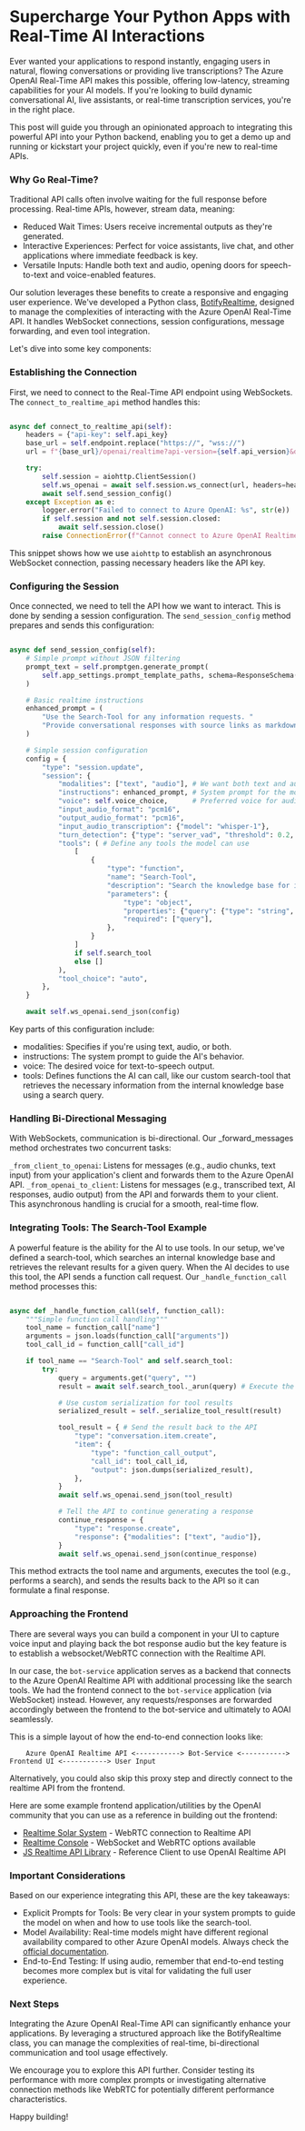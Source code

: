 # Supercharge Your Python Apps with Real-Time AI Interactions

Ever wanted your applications to respond instantly, engaging users in natural, flowing conversations or providing live transcriptions? The Azure OpenAI Real-Time API makes this possible, offering low-latency, streaming capabilities for your AI models. If you're looking to build dynamic conversational AI, live assistants, or real-time transcription services, you're in the right place.

This post will guide you through an opinionated approach to integrating this powerful API into your Python backend, enabling you to get a demo up and running or kickstart your project quickly, even if you're new to real-time APIs.

### Why Go Real-Time?

Traditional API calls often involve waiting for the full response before processing. Real-time APIs, however, stream data, meaning:
- Reduced Wait Times: Users receive incremental outputs as they're generated.
- Interactive Experiences: Perfect for voice assistants, live chat, and other applications where immediate feedback is key.
- Versatile Inputs: Handle both text and audio, opening doors for speech-to-text and voice-enabled features.

Our solution leverages these benefits to create a responsive and engaging user experience. We've developed a Python class, [BotifyRealtime](../../apps/bot-service/api/realtime.py), designed to manage the complexities of interacting with the Azure OpenAI Real-Time API. It handles WebSocket connections, session configurations, message forwarding, and even tool integration.

Let's dive into some key components:

### Establishing the Connection

First, we need to connect to the Real-Time API endpoint using WebSockets. The `connect_to_realtime_api` method handles this:

```python

async def connect_to_realtime_api(self):
    headers = {"api-key": self.api_key}
    base_url = self.endpoint.replace("https://", "wss://")
    url = f"{base_url}/openai/realtime?api-version={self.api_version}&deployment={self.deployment}"

    try:
        self.session = aiohttp.ClientSession()
        self.ws_openai = await self.session.ws_connect(url, headers=headers, timeout=30)
        await self.send_session_config()
    except Exception as e:
        logger.error("Failed to connect to Azure OpenAI: %s", str(e))
        if self.session and not self.session.closed:
            await self.session.close()
        raise ConnectionError(f"Cannot connect to Azure OpenAI Realtime API: {str(e)}")

```

This snippet shows how we use `aiohttp` to establish an asynchronous WebSocket connection, passing necessary headers like the API key.

### Configuring the Session

Once connected, we need to tell the API how we want to interact. This is done by sending a session configuration. The `send_session_config` method prepares and sends this configuration:

```python

async def send_session_config(self):
    # Simple prompt without JSON filtering
    prompt_text = self.promptgen.generate_prompt(
        self.app_settings.prompt_template_paths, schema=ResponseSchema().get_response_schema()
    )

    # Basic realtime instructions
    enhanced_prompt = (
        "Use the Search-Tool for any information requests. "
        "Provide conversational responses with source links as markdown. " + prompt_text
    )

    # Simple session configuration
    config = {
        "type": "session.update",
        "session": {
            "modalities": ["text", "audio"], # We want both text and audio
            "instructions": enhanced_prompt, # System prompt for the model
            "voice": self.voice_choice,      # Preferred voice for audio output
            "input_audio_format": "pcm16",
            "output_audio_format": "pcm16",
            "input_audio_transcription": {"model": "whisper-1"},
            "turn_detection": {"type": "server_vad", "threshold": 0.2, "silence_duration_ms": 500},
            "tools": ( # Define any tools the model can use
                [
                    {
                        "type": "function",
                        "name": "Search-Tool",
                        "description": "Search the knowledge base for information",
                        "parameters": {
                            "type": "object",
                            "properties": {"query": {"type": "string", "description": "Search query"}},
                            "required": ["query"],
                        },
                    }
                ]
                if self.search_tool
                else []
            ),
            "tool_choice": "auto",
        },
    }

    await self.ws_openai.send_json(config)

```

Key parts of this configuration include:
- modalities: Specifies if you're using text, audio, or both.
- instructions: The system prompt to guide the AI's behavior.
- voice: The desired voice for text-to-speech output.
- tools: Defines functions the AI can call, like our custom search-tool that retrieves the necessary information from the internal knowledge base using a search query.

### Handling Bi-Directional Messaging

With WebSockets, communication is bi-directional. Our _forward_messages method orchestrates two concurrent tasks:

`_from_client_to_openai`: Listens for messages (e.g., audio chunks, text input) from your application's client and forwards them to the Azure OpenAI API.
`_from_openai_to_client`: Listens for messages (e.g., transcribed text, AI responses, audio output) from the API and forwards them to your client.
This asynchronous handling is crucial for a smooth, real-time flow.

### Integrating Tools: The Search-Tool Example

A powerful feature is the ability for the AI to use tools. In our setup, we've defined a search-tool, which searches an internal knowledge base and retrieves the relevant results for a given query. When the AI decides to use this tool, the API sends a function call request. Our `_handle_function_call` method processes this:

```python

async def _handle_function_call(self, function_call):
    """Simple function call handling"""
    tool_name = function_call["name"]
    arguments = json.loads(function_call["arguments"])
    tool_call_id = function_call["call_id"]

    if tool_name == "Search-Tool" and self.search_tool:
        try:
            query = arguments.get("query", "")
            result = await self.search_tool._arun(query) # Execute the search

            # Use custom serialization for tool results
            serialized_result = self._serialize_tool_result(result)

            tool_result = { # Send the result back to the API
                "type": "conversation.item.create",
                "item": {
                    "type": "function_call_output",
                    "call_id": tool_call_id,
                    "output": json.dumps(serialized_result),
                },
            }
            await self.ws_openai.send_json(tool_result)

            # Tell the API to continue generating a response
            continue_response = {
                "type": "response.create",
                "response": {"modalities": ["text", "audio"]},
            }
            await self.ws_openai.send_json(continue_response)

```

This method extracts the tool name and arguments, executes the tool (e.g., performs a search), and sends the results back to the API so it can formulate a final response.

### Approaching the Frontend

There are several ways you can build a component in your UI to capture voice input and playing back the bot response audio but the key feature is to establish a websocket/WebRTC connection with the Realtime API.

In our case, the `bot-service` application serves as a backend that connects to the Azure OpenAI Realtime API with additional processing like the search tools. We had the frontend connect to the `bot-service` application (via WebSocket) instead. However, any requests/responses are forwarded accordingly between the frontend to the bot-service and ultimately to AOAI seamlessly.

This is a simple layout of how the end-to-end connection looks like:

```
    Azure OpenAI Realtime API <-----------> Bot-Service <-----------> Frontend UI <-----------> User Input
```

Alternatively, you could also skip this proxy step and directly connect to the realtime API from the frontend. 

Here are some example frontend application/utilities by the OpenAI community that you can use as a reference in building out the frontend:
- [Realtime Solar System](https://github.com/openai/openai-realtime-solar-system/tree/main) - WebRTC connection to Realtime API
- [Realtime Console](https://github.com/openai/openai-realtime-console) - WebSocket and WebRTC options available
- [JS Realtime API Library](https://github.com/openai/openai-realtime-api-beta) - Reference Client to use OpenAI Realtime API

### Important Considerations

Based on our experience integrating this API, these are the key takeaways:

- Explicit Prompts for Tools: Be very clear in your system prompts to guide the model on when and how to use tools like the search-tool.
- Model Availability: Real-time models might have different regional availability compared to other Azure OpenAI models. Always check the [official documentation](https://learn.microsoft.com/en-us/azure/ai-services/openai/how-to/realtime-audio).
- End-to-End Testing: If using audio, remember that end-to-end testing becomes more complex but is vital for validating the full user experience.

### Next Steps

Integrating the Azure OpenAI Real-Time API can significantly enhance your applications. By leveraging a structured approach like the BotifyRealtime class, you can manage the complexities of real-time, bi-directional communication and tool usage effectively.

We encourage you to explore this API further. Consider testing its performance with more complex prompts or investigating alternative connection methods like WebRTC for potentially different performance characteristics.

Happy building!